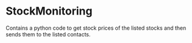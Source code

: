 # StockMonitoring
Contains a python code to get stock prices of the listed stocks and then sends them to the listed contacts.
